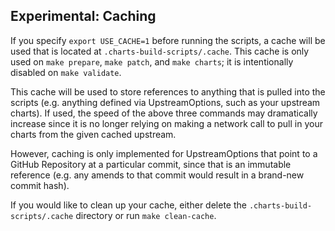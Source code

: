## Experimental: Caching

If you specify `export USE_CACHE=1` before running the scripts, a cache will be used that is located at `.charts-build-scripts/.cache`. This cache is only used on `make prepare`, `make patch`, and `make charts`; it is intentionally disabled on `make validate`.

This cache will be used to store references to anything that is pulled into the scripts (e.g. anything defined via UpstreamOptions, such as your upstream charts). If used, the speed of the above three commands may dramatically increase since it is no longer relying on making a network call to pull in your charts from the given cached upstream.

However, caching is only implemented for UpstreamOptions that point to a GitHub Repository at a particular commit, since that is an immutable reference (e.g. any amends to that commit would result in a brand-new commit hash).

If you would like to clean up your cache, either delete the `.charts-build-scripts/.cache` directory or run `make clean-cache`.